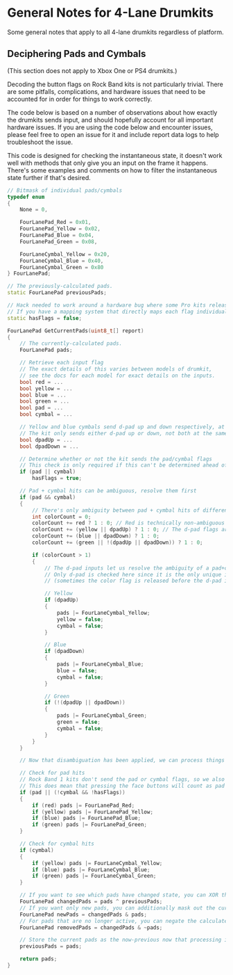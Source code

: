# General Notes for 4-Lane Drumkits

Some general notes that apply to all 4-lane drumkits regardless of platform.

## Deciphering Pads and Cymbals

(This section does not apply to Xbox One or PS4 drumkits.)

Decoding the button flags on Rock Band kits is not particularly trivial. There are some pitfalls, complications, and hardware issues that need to be accounted for in order for things to work correctly.

The code below is based on a number of observations about how exactly the drumkits sends input, and should hopefully account for all important hardware issues. If you are using the code below and encounter issues, please feel free to open an issue for it and include report data logs to help troubleshoot the issue.

This code is designed for checking the instantaneous state, it doesn't work well with methods that only give you an input on the frame it happens. There's some examples and comments on how to filter the instantaneous state further if that's desired.

```cpp
// Bitmask of individual pads/cymbals
typedef enum
{
    None = 0,

    FourLanePad_Red = 0x01,
    FourLanePad_Yellow = 0x02,
    FourLanePad_Blue = 0x04,
    FourLanePad_Green = 0x08,

    FourLaneCymbal_Yellow = 0x20,
    FourLaneCymbal_Blue = 0x40,
    FourLaneCymbal_Green = 0x80
} FourLanePad;

// The previously-calculated pads.
static FourLanePad previousPads;

// Hack needed to work around a hardware bug where some Pro kits release the pad/cymbal flags before the color flag
// If you have a mapping system that directly maps each flag individually, this can be determined ahead of time
static hasFlags = false;

FourLanePad GetCurrentPads(uint8_t[] report)
{
    // The currently-calculated pads.
    FourLanePad pads;

    // Retrieve each input flag
    // The exact details of this varies between models of drumkit,
    // see the docs for each model for exact details on the inputs.
    bool red = ...
    bool yellow = ...
    bool blue = ...
    bool green = ...
    bool pad = ...
    bool cymbal = ...

    // Yellow and blue cymbals send d-pad up and down respectively, at least on Xbox 360 kits
    // The kit only sends either d-pad up or down, not both at the same time (even when hitting both Yc+Bc)
    bool dpadUp = ...
    bool dpadDown = ...

    // Determine whether or not the kit sends the pad/cymbal flags
    // This check is only required if this can't be determined ahead of time, i.e. through control mapping which directly handles the flags
    if (pad || cymbal)
        hasFlags = true;

    // Pad + cymbal hits can be ambiguous, resolve them first
    if (pad && cymbal)
    {
        // There's only ambiguity between pad + cymbal hits of different colors, same-color pad + cymbal can be used directly
        int colorCount = 0;
        colorCount += red ? 1 : 0; // Red is technically non-ambiguous but it's simpler to include it in the color count
        colorCount += (yellow || dpadUp) ? 1 : 0; // The d-pad flags are checked here as well due to the hardware bug mentioned below
        colorCount += (blue || dpadDown) ? 1 : 0;
        colorCount += (green || !(dpadUp || dpadDown)) ? 1 : 0;

        if (colorCount > 1)
        {
            // The d-pad inputs let us resolve the ambiguity of a pad+cymbal hit
            // Only d-pad is checked here since it is the only unique identifier due to hardware bugs
            // (sometimes the color flag is released before the d-pad input is, particularly at high polling rates)

            // Yellow
            if (dpadUp)
            {
                pads |= FourLaneCymbal_Yellow;
                yellow = false;
                cymbal = false;
            }

            // Blue
            if (dpadDown)
            {
                pads |= FourLaneCymbal_Blue;
                blue = false;
                cymbal = false;
            }

            // Green
            if (!(dpadUp || dpadDown))
            {
                pads |= FourLaneCymbal_Green;
                green = false;
                cymbal = false;
            }
        }
    }

    // Now that disambiguation has been applied, we can process things normally

    // Check for pad hits
    // Rock Band 1 kits don't send the pad or cymbal flags, so we also check if flags have not been detected and if the cymbal flag is not active
    // This does mean that pressing the face buttons will count as pad hits on RB1 kits; this behavior can be observed in Rock Band as well for all kits
    if (pad || (!cymbal && !hasFlags))
    {
        if (red) pads |= FourLanePad_Red;
        if (yellow) pads |= FourLanePad_Yellow;
        if (blue) pads |= FourLanePad_Blue;
        if (green) pads |= FourLanePad_Green;
    }

    // Check for cymbal hits
    if (cymbal)
    {
        if (yellow) pads |= FourLaneCymbal_Yellow;
        if (blue) pads |= FourLaneCymbal_Blue;
        if (green) pads |= FourLaneCymbal_Green;
    }

    // If you want to see which pads have changed state, you can XOR the decoded pads with the previous pads.
    FourLanePad changedPads = pads ^ previousPads;
    // If you want only new pads, you can additionally mask out the current pads from the changed pads.
    FourLanePad newPads = changedPads & pads;
    // For pads that are no longer active, you can negate the calculated pads before masking.
    FourLanePad removedPads = changedPads & ~pads;

    // Store the current pads as the now-previous now that processing is done
    previousPads = pads;

    return pads;
}
```
